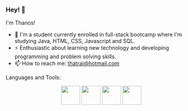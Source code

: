 ### Hey! 👋

I'm Thanos!
 
- 🌱 I'm a student currently enrolled in full-stack bootcamp where I'm studying Java, HTML, CSS, Javascript and SQL.
- ⚡ Enthusiastic about learning new technology and developing programming and problem solving skills.
- 📫 How to reach me: thatrai@hotmail.com

Languages and Tools:
<p align="center"> 
<img src="https://cdn.jsdelivr.net/gh/devicons/devicon/icons/java/java-original.svg" style="height: 50px; width: 50px;"/>
<img src="https://cdn.jsdelivr.net/gh/devicons/devicon/icons/javascript/javascript-original.svg" style="height: 50px; width: 50px;"/>
<img src="https://cdn.jsdelivr.net/gh/devicons/devicon/icons/visualstudio/visualstudio-plain.svg" style="height: 50px; width: 50px;"/>
 <img src="https://cdn.jsdelivr.net/gh/devicons/devicon/icons/intellij/intellij-original.svg" style="height: 50px; width: 50px;"/>
</p>
          
